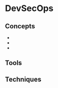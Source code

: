 # DevSecOps


## Concepts
* [](introduction-to-devops-culture-and-practices)
* [](introduction-to-the-devsecops-environment)
* [](devsecops-automated-security-for-continuous-delivery)

## Tools


## Techniques

